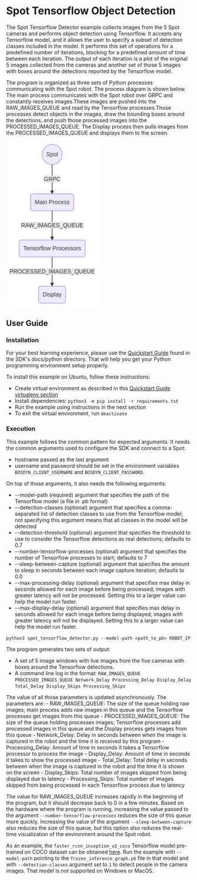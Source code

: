 <!--
Copyright (c) 2023 Boston Dynamics, Inc.  All rights reserved.

Downloading, reproducing, distributing or otherwise using the SDK Software
is subject to the terms and conditions of the Boston Dynamics Software
Development Kit License (20191101-BDSDK-SL).
-->

# Spot Tensorflow Object Detection

The Spot Tensorflow Detector example collects images from the 5 Spot cameras and performs object
detection using Tensorflow. It accepts any Tensorflow model, and it allows the user to specify a
subset of detection classes included in the model. It performs this set of operations for a
predefined number of iterations, blocking for a predefined amount of time between each iteration.
The output of each iteration is a plot of the original 5 images collected from the cameras and
another set of those 5 images with boxes around the detections reported by the Tensorflow model.

The program is organized as three sets of Python processes communicating with the Spot robot. The
process diagram is shown below. The main process communicates with the Spot robot over GRPC and
constantly receives images.These images are pushed into the RAW_IMAGES_QUEUE and read by the
Tensorflow processes.Those processes detect objects in the images, draw the bounding boxes around
the detections, and push those processed images into the PROCESSED_IMAGES_QUEUE. The Display
process then pulls images from the PROCESSED_IMAGES_QUEUE and displays them to the screen.

<img src="documentation/process_diagram.png" alt="Process Diagram" style="width:250px;"/>

## User Guide

### Installation

For your best learning experience, please use the [Quickstart Guide](../../../docs/python/quickstart.md)
found in the SDK's docs/python directory. That will help you get your Python programming
environment setup properly.

To install this example on Ubuntu, follow these instructions:

- Create virtual environment as described in this
  [Quickstart Guide virtualenv section](../../../docs/python/quickstart.md#manage-multiple-python-environments-with-virtualenv)
- Install dependencies: `python3 -m pip install -r requirements.txt`
- Run the example using instructions in the next section
- To exit the virtual environment, run `deactivate`

### Execution

This example follows the common pattern for expected arguments. It needs the common arguments used to configure the SDK and connect to a Spot:

- hostname passed as the last argument
- username and password should be set in the environment variables `BOSDYN_CLIENT_USERNAME` and `BOSDYN_CLIENT_PASSWORD`.

On top of those arguments, it also needs the following arguments:

- --model-path (required) argument that specifies the path of the Tensorflow model (a file in .pb format)
- --detection-classes (optional) argument that specifies a comma-separated list of detection classes to use from the Tensorflow model; not specifying this argument means that all classes in the model will be detected
- --detection-threshold (optional) argument that specifies the threshold to use to consider the Tensorflow detections as real detections; defaults to 0.7
- --number-tensorflow-processes (optional) argument that specifies the number of Tensorflow processes to start; defaults to 7
- --sleep-between-capture (optional) argument that specifies the amount to sleep in seconds between each image capture iteration; defaults to 0.0
- --max-processing-delay (optional) argument that specifies max delay in seconds allowed for each image before being processed; images with greater latency will not be processed. Setting this to a larger value can help the model run faster.
- --max-display-delay (optional) argument that specifies max delay in seconds allowed for each image before being displayed; images with greater latency will not be displayed. Setting this to a larger value can help the model run faster.

```
python3 spot_tensorflow_detector.py --model-path <path_to_pb> ROBOT_IP
```

The program generates two sets of output:

- A set of 5 image windows with live images from the five cameras with boxes around the Tensorflow detections.
- A command line log in the format: `RAW_IMAGES_QUEUE PROCESSED_IMAGES_QUEUE Network_Delay Processing_Delay Display_Delay Total_Delay Display_Skips Processing_Skips`

The value of all those parameters is updated asynchronously. The parameters are: - RAW_IMAGES_QUEUE: The size of the queue holding raw images; main process adds raw images in this queue and the Tensorflow processes get images from this queue - PROCESSED_IMAGES_QUEUE: The size of the queue holding processes images; Tensorflow processes add processed images in this queue and the Display process gets images from this queue - Network_Delay: Delay in seconds between when the image is captured in the robot and the time it is received by this program - Processing_Delay: Amount of time in seconds it takes a Tensorflow processor to process the image - Display_Delay: Amount of time in seconds it takes to show the processed image - Total_Delay: Total delay in seconds between when the image is captured in the robot and the time it is shown on the screen - Display_Skips: Total number of images skipped from being displayed due to latency - Processing_Skips: Total number of images skipped from being processed in each Tensorflow process due to latency

The value for RAW_IMAGES_QUEUE increases rapidly in the beginning of the program, but it should decrease back to 0 in a few minutes. Based on the hardware where the program is running, increasing the value passed to the argument `--number-tensorflow-processes` reduces the size of this queue more quickly. Increasing the value of the argument `--sleep-between-capture` also reduces the size of this queue, but this option also reduces the real-time visualization of the environment around the Spot robot.

As an example, the `faster_rcnn_inception_v2_coco` Tensorflow model pre-trained on COCO dataset can be obtained [here](http://download.tensorflow.org/models/object_detection/faster_rcnn_inception_v2_coco_2018_01_28.tar.gz). Run the example with `--model-path` pointing to the `frozen_inference_graph.pb` file in that model and with `--detection-classes` argument set to `1` to detect people in the camera images. That model is not supported on Windows or MacOS.
